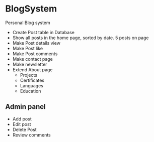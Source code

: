 # BlogSystem
Personal Blog system
<ul>
    <li>Create Post table in Database</li>
    <li>Show all posts in the home page, sorted by date. 5 posts on page</li>
    <li>Make Post details view</li>
    <li>Make Post like</li>
    <li>Make Post comments</li>
    <li>Make contact page</li>
    <li>Make newsletter</li>
    <li>Extend About page
        <ul>
            <li>Projects</li>
            <li>Certificates</li>
            <li>Languages</li>
            <li>Education</li>
        </ul>
    </li>
</ul>
<h2>Admin panel</h2>
<ul>
    <li>Add post</li>
    <li>Edit post</li>
    <li>Delete Post</li>
    <li>Review comments</li>
</ul>
